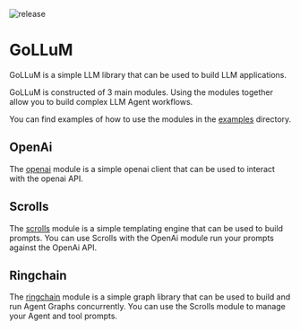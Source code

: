 ![release](https://img.shields.io/github/v/release/dskart/gollum)

# GoLLuM

GoLLuM is a simple LLM library that can be used to build LLM applications.

GoLLuM is constructed of 3 main modules. Using the modules together allow you to build complex LLM Agent workflows.

You can find examples of how to use the modules in the [examples](./examples) directory.

## OpenAi

The [openai](./openai) module is a simple openai client that can be used to interact with the openai API. 


## Scrolls

The [scrolls](./scrolls) module is a simple templating engine that can be used to build prompts. You can use Scrolls with the OpenAi module run your prompts against the OpenAi API.


## Ringchain

The [ringchain](./ringchain) module is a simple graph library that can be used to build and run Agent Graphs concurrently. You can use the Scrolls module to manage your Agent and tool prompts.
